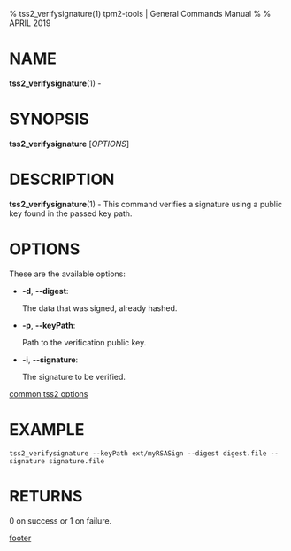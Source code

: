 % tss2_verifysignature(1) tpm2-tools | General Commands Manual
%
% APRIL 2019

# NAME

**tss2_verifysignature**(1) -

# SYNOPSIS

**tss2_verifysignature** [*OPTIONS*]

# DESCRIPTION

**tss2_verifysignature**(1) - This command verifies a signature using a public key found in the passed key path.

# OPTIONS

These are the available options:

  * **-d**, **\--digest**:

    The data that was signed, already hashed.

  * **-p**, **\--keyPath**:

    Path to the verification public key.

  * **-i**, **\--signature**:

    The signature to be verified.


[common tss2 options](common/tss2-options.md)

# EXAMPLE

```
tss2_verifysignature --keyPath ext/myRSASign --digest digest.file --signature signature.file
```

# RETURNS

0 on success or 1 on failure.

[footer](common/footer.md)
